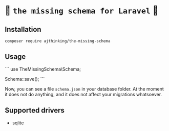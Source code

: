 # :wrench: ```the missing schema for Laravel``` :wrench:

## Installation

`composer require ajthinking/the-missing-schema`

## Usage

´´´
use TheMissingSchema\Schema;

Schema::save();
´´´

Now, you can see a file `schema.json` in your database folder. At the moment it does not do anything, and it does not affect your migrations whatsoever.


## Supported drivers
* sqlite

